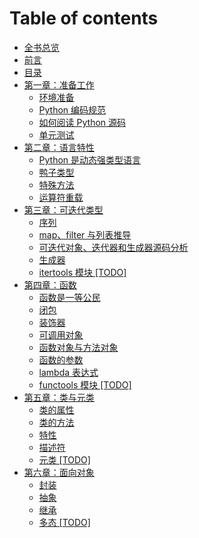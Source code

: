 # Table of contents

* [全书总览](README.md)
* [前言](qian-yan.md)
* [目录](mu-lu.md)
* [第一章：准备工作](lecture-1/README.md)
  * [环境准备](lecture-1/huan-jing-zhun-bei.md)
  * [Python 编码规范](lecture-1/python-bian-ma-gui-fan.md)
  * [如何阅读 Python 源码](lecture-1/ru-he-yue-du-python-yuan-ma.md)
  * [单元测试](lecture-1/dan-yuan-ce-shi.md)
* [第二章：语言特性](lecture-2/README.md)
  * [Python 是动态强类型语言](lecture-2/python-shi-dong-tai-qiang-lei-xing-yu-yan.md)
  * [鸭子类型](lecture-2/ya-zi-lei-xing.md)
  * [特殊方法](lecture-2/te-shu-fang-fa.md)
  * [运算符重载](lecture-2/yun-suan-fu-zhong-zai.md)
* [第三章：可迭代类型](di-san-zhang-ke-die-dai-lei-xing/README.md)
  * [序列](di-san-zhang-ke-die-dai-lei-xing/xu-lie.md)
  * [map、filter 与列表推导](di-san-zhang-ke-die-dai-lei-xing/mapfilter-yu-lie-biao-tui-dao.md)
  * [可迭代对象、迭代器和生成器源码分析](di-san-zhang-ke-die-dai-lei-xing/ke-die-dai-dui-xiang-die-dai-qi-he-sheng-cheng-qi-yuan-ma-fen-xi.md)
  * [生成器](di-san-zhang-ke-die-dai-lei-xing/sheng-cheng-qi.md)
  * [itertools 模块 \[TODO\]](di-san-zhang-ke-die-dai-lei-xing/itertools-mo-kuai-todo.md)
* [第四章：函数](lecture-3/README.md)
  * [函数是一等公民](lecture-3/han-shu-shi-yi-deng-gong-min.md)
  * [闭包](lecture-3/bi-bao.md)
  * [装饰器](lecture-3/zhuang-shi-qi.md)
  * [可调用对象](lecture-3/ke-tiao-yong-dui-xiang.md)
  * [函数对象与方法对象](lecture-3/han-shu-dui-xiang-yu-fang-fa-dui-xiang.md)
  * [函数的参数](lecture-3/han-shu-de-can-shu.md)
  * [lambda 表达式](lecture-3/lambda-biao-da-shi.md)
  * [functools 模块 \[TODO\]](lecture-3/functools-mo-kuai-todo.md)
* [第五章：类与元类](di-wu-zhang-lei-yu-yuan-lei/README.md)
  * [类的属性](di-wu-zhang-lei-yu-yuan-lei/lei-de-shu-xing.md)
  * [类的方法](di-wu-zhang-lei-yu-yuan-lei/lei-de-fang-fa.md)
  * [特性](di-wu-zhang-lei-yu-yuan-lei/te-xing.md)
  * [描述符](di-wu-zhang-lei-yu-yuan-lei/miao-shu-fu.md)
  * [元类 \[TODO\]](di-wu-zhang-lei-yu-yuan-lei/yuan-lei-todo.md)
* [第六章：面向对象](di-liu-zhang-mian-xiang-dui-xiang/README.md)
  * [封装](di-liu-zhang-mian-xiang-dui-xiang/feng-zhuang.md)
  * [抽象](di-liu-zhang-mian-xiang-dui-xiang/chou-xiang.md)
  * [继承](di-liu-zhang-mian-xiang-dui-xiang/ji-cheng.md)
  * [多态 \[TODO\]](di-liu-zhang-mian-xiang-dui-xiang/duo-tai-todo.md)
